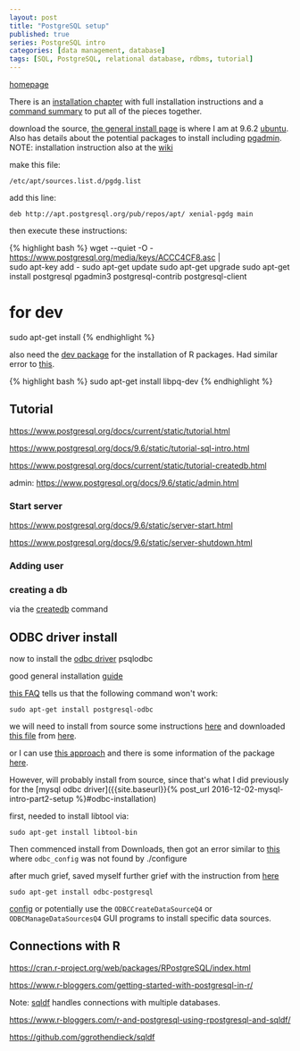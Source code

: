 ```yaml
---
layout: post
title: "PostgreSQL setup"
published: true
series: PostgreSQL intro
categories: [data management, database]
tags: [SQL, PostgreSQL, relational database, rdbms, tutorial]
---
```



[homepage](https://www.postgresql.org/)

There is an [installation chapter](https://www.postgresql.org/docs/9.6/static/installation.html) with full installation instructions and a [command summary](https://www.postgresql.org/docs/9.6/static/install-short.html) to put all of the pieces together.


download the source, [the general install page](https://www.postgresql.org/docs/9.6/static/install-getsource.html) is where I am at 9.6.2 [ubuntu](https://www.postgresql.org/download/linux/ubuntu/). Also has details about the potential packages to install including [pgadmin](https://pgadmin.org/). NOTE: installation instruction also at the [wiki](https://wiki.postgresql.org/wiki/Apt)

make this file:

    /etc/apt/sources.list.d/pgdg.list

add this line: 

    deb http://apt.postgresql.org/pub/repos/apt/ xenial-pgdg main


then execute these instructions:

{% highlight bash %}
wget --quiet -O - https://www.postgresql.org/media/keys/ACCC4CF8.asc | \
  sudo apt-key add -
sudo apt-get update
sudo apt-get upgrade
sudo apt-get install postgresql pgadmin3 postgresql-contrib postgresql-client
# for dev
sudo apt-get install
{% endhighlight %}

also need the [dev package](http://stackoverflow.com/a/3116128) for the installation of R packages. Had similar error to [this](http://stackoverflow.com/questions/26302960/install-rpostgresql-on-rhel-6-5-libpq-fe-h-error).

{% highlight bash %}
sudo apt-get install libpq-dev
{% endhighlight %}

## Tutorial

https://www.postgresql.org/docs/current/static/tutorial.html

https://www.postgresql.org/docs/9.6/static/tutorial-sql-intro.html

https://www.postgresql.org/docs/current/static/tutorial-createdb.html

admin: https://www.postgresql.org/docs/9.6/static/admin.html

### Start server

https://www.postgresql.org/docs/9.6/static/server-start.html

https://www.postgresql.org/docs/9.6/static/server-shutdown.html

### Adding user


### creating a db

via the [createdb](https://www.postgresql.org/docs/current/static/tutorial-createdb.html) command

## ODBC driver install

now to install the [odbc driver](https://odbc.postgresql.org/) psqlodbc

good general installation [guide](https://www.postgresql.org/message-id/3C68E705.5060806@itek.norut.no)

[this FAQ](https://odbc.postgresql.org/faq.html) tells us that the following command won't work:

    sudo apt-get install postgresql-odbc

we will need to install from source some instructions [here](https://odbc.postgresql.org/docs/unix-compilation.html) and downloaded [this file](https://ftp.postgresql.org/pub/odbc/versions/src/psqlodbc-09.06.0200.tar.gz) from [here](https://www.postgresql.org/ftp/odbc/versions/src/).

or I can use [this approach](http://digitalitility.com/tutori-alitility/postgresql/odbc-setup-on-ubuntu-for-postgresql/) and there is some information of the package [here](http://packages.ubuntu.com/precise/odbc-postgresql). 

However, will probably install from source, since that's what I did previously for the [mysql odbc driver]({{site.baseurl}}{% post_url 2016-12-02-mysql-intro-part2-setup %}#odbc-installation)

first, needed to install libtool via:

    sudo apt-get install libtool-bin

Then commenced install from Downloads, then got an error similar to [this](https://www.postgresql.org/message-id/52798024.4020604%40gmail.com) where `odbc_config` was not found by ./configure 

after much grief, saved myself further grief with the instruction from [here](http://digitalitility.com/tutori-alitility/postgresql/odbc-setup-on-ubuntu-for-postgresql/)

    sudo apt-get install odbc-postgresql

[config](https://www.postgresql.org/message-id/1087567614.3272.38.camel@workstation.mn.mtu.net) or potentially use the `ODBCCreateDataSourceQ4` or `ODBCManageDataSourcesQ4` GUI programs to install specific data sources.

## Connections with R

https://cran.r-project.org/web/packages/RPostgreSQL/index.html

https://www.r-bloggers.com/getting-started-with-postgresql-in-r/

Note: [sqldf](https://github.com/ggrothendieck/sqldf) handles connections with multiple databases.

https://www.r-bloggers.com/r-and-postgresql-using-rpostgresql-and-sqldf/

https://github.com/ggrothendieck/sqldf